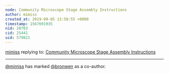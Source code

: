 ```yaml
---
node: Community Microscope Stage Assembly Instructions
author: mimiss
created_at: 2019-09-05 13:58:55 +0000
timestamp: 1567691935
nid: 20703
cid: 25441
uid: 579821
---
```




[mimiss](../profile/mimiss) replying to: [Community Microscope Stage Assembly Instructions](../notes/mimiss/09-05-2019/community-microscope-stage-assembly-instructions)

----
 [@mimiss](/profile/mimiss) has marked [@bronwen](/profile/bronwen) as a co-author. 